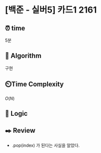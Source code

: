 # [백준 - 실버5] 카드1 2161
 
## ⏰  **time**
5분

## :pushpin: **Algorithm**
구현

## ⏲️**Time Complexity**
$O(N)$

## :round_pushpin: **Logic**


## :black_nib: **Review**
- .pop(index) 가 된다는 사실을 알았다. 
